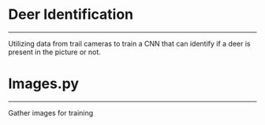 # Deer Identification 
---

Utilizing data from trail cameras to train a CNN that can identify if a deer is present in the picture or not. 

# Images.py
---
Gather images for training